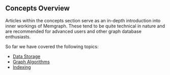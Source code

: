 ## Concepts Overview

Articles within the concepts section serve as an in-depth introduction into
inner workings of Memgraph. These tend to be quite technical in nature and
are recommended for advanced users and other graph database enthusiasts.

So far we have covered the following topics:

  * [Data Storage](storage.md)
  * [Graph Algorithms](graph_algorithms.md)
  * [Indexing](indexing.md)
